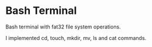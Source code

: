 # Bash Terminal

Bash terminal with fat32 file system operations.

I implemented cd, touch, mkdir, mv, ls and cat commands.
